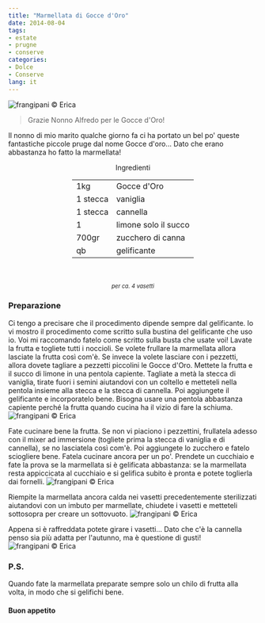 ```yaml
---
title: "Marmellata di Gocce d'Oro"
date: 2014-08-04
tags:
- estate
- prugne
- conserve
categories:
- Dolce
- Conserve
lang: it
---
```

![](header.jpg "frangipani © Erica")

> Grazie Nonno Alfredo per le Gocce d'Oro!

Il nonno di mio marito qualche giorno fa ci ha portato un bel po' queste fantastiche piccole pruge dal nome Gocce d'oro... Dato che erano abbastanza ho fatto la marmellata!

<div id="wrapper" style="text-align: center">
  <div id="yourdiv" style="display: inline-block;">
    <div class="ingredients">
      <div class="ingredients-title">Ingredienti</div>
      <table>
        <tbody>
          <tr>
            <td>1kg</td>
            <td>Gocce d'Oro</td>
          </tr>
          <tr>
            <td>1 stecca</td>
            <td>vaniglia</td>
          </tr>
          <tr>
            <td>1 stecca</td>
            <td>cannella</td>
          </tr>
          <tr>
            <td>1</td>
            <td>limone solo il succo</td>
          </tr>
          <tr>
            <td>700gr</td>
            <td>zucchero di canna</td>  
          </tr>
          <tr>
            <td>qb</td>
            <td>gelificante</td>        
          </tr>
        </tbody>
      </table>
      <br></br>
      <i class="pull-right" style="font-size: 80%;">per ca. 4 vasetti</i>
    </div>
  </div>
</div>


<h3>
  <font color="grey">
    <i class="fa-solid fa-gears"></i>
  </font> Preparazione
</h3>

Ci tengo a precisare che il procedimento dipende sempre dal gelificante. Io vi mostro il procedimento come scritto sulla bustina del gelificante che uso io. Voi mi raccomando fatelo come scritto sulla busta che usate voi!
Lavate la frutta e togliete tutti i noccioli. Se volete frullare la marmellata allora lasciate la frutta così com'è. Se invece la volete lasciare con i pezzetti, allora dovete tagliare a pezzetti piccolini le Gocce d'Oro.
Mettete la frutta e il succo di limone in una pentola capiente. Tagliate a metà la stecca di vaniglia, tirate fuori i semini aiutandovi con un coltello e metteteli nella pentola insieme alla stecca e la stecca di cannella. Poi aggiungete il gelificante e incorporatelo bene. Bisogna usare una pentola abbastanza capiente perché la frutta quando cucina ha il vizio di fare la schiuma.
![](frutta.jpg "frangipani © Erica")

Fate cucinare bene la frutta. Se non vi piaciono i pezzettini, frullatela adesso con il mixer ad immersione (togliete prima la stecca di vaniglia e di cannella), se no lasciatela così com'è. Poi aggiungete lo zucchero e fatelo sciogliere bene.
Fatela cucinare ancora per un po'. Prendete un cucchiaio e fate la prova se la marmellata si è gelificata abbastanza: se la marmellata resta appiccicata al cucchiaio e si gelifica subito è pronta e potete toglierla dai fornelli.
![](gelificata.jpg "frangipani © Erica")

Riempite la marmellata ancora calda nei vasetti precedentemente sterilizzati aiutandovi con un imbuto per marmellate, chiudete i vasetti e metteteli sottosopra per creare un sottovuoto.
![](bocce.jpg "frangipani © Erica")

Appena si è raffreddata potete girare i vasetti... Dato che c'è la cannella penso sia più adatta per l'autunno, ma è questione di gusti!
![](risultato.jpg "frangipani © Erica")

<h3>
  <font color="#FFCC00">
    <i class="fa-regular fa-lightbulb"></i>
  </font> P.S.
</h3>

Quando fate la marmellata preparate sempre solo un chilo di frutta alla volta, in modo che si gelifichi bene.

<h4>Buon appetito
  <font color="red">
    <i class="fa-regular fa-face-smile"></i>
  </font>
</h4>